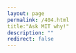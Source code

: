 ```yaml
---
layout: page
permalink: /404.html
title:"Ask MIT why!"
description: ""
redirect: false
---
```

<html lang="en">
<head>
  <meta charset="UTF-8">
  <meta name="viewport" content="width=device-width, initial-scale=1.0">
  <title>Ask MIT why!</title>
</head>
<body>
  <script>
    var header = "mailto:office-of-the-president@mit.edu,mnobles@mit.edu,drandall@mit.edu,nelsonsm@mit.edu,iaw@mit.edu,mdiv@mit.edu?";
    var subject_raw = "the difference between what we can do and what we should do";
    var subject_array = subject_raw.split(' ');

    var body_raw = "&body=To%20the%20MIT%20administration%2C%0A%0AI%20find%20it%20unacceptable%20that%20MIT%20is%20choosing%20to%20deploy%20MIT%20PD%2C%20Cambridge%20PD%2C%20and%20even%20state%20troopers%20to%20arrest%20student%20protestors%20instead%20of%20negotiating%20with%20them%20in%20good%20faith%20to%20simply%20cut%20ties%20to%20the%20Israeli%20Ministry%20of%20Defense.%20%0A%0AChancellor%20Melissa%20Nobles%20has%20said%20that%20the%20encampment%20must%20be%20shut%20down%20because%20it%20is%20%E2%80%9Cnot%20approved%E2%80%9D%20-%20why%20is%20our%20administration%20able%20to%20approve%20research%20for%20a%20foreign%20military%20committing%20genocide%2C%20but%20not%20the%20protest%3F%0A%0APresident%20Sally%20Kornbluth%20has%20said%20this%20is%20a%20matter%20of%20student%20safety%20-%20how%20are%20you%20keeping%20students%20safe%20by%20employing%20police%20brutality%20on%20protestors%20who%20are%20largely%20students%20of%20color%3F%20%0A%0ADeans%20Suzy%20Nelson%20and%20David%20Randall%20are%20supposed%20to%20look%20out%20for%20student%20well-being%20-%20why%20do%20they%20ignore%20student%20voices%2C%20and%20why%20is%20their%20only%20interaction%20with%20students%20to%20hand%20out%20letters%20of%20suspension%3F%0A%0AGeneral%20Counsel%20Mark%20DiVincenzo%20is%20responsible%20for%20risk%20management%20-%20why%20did%20he%20feel%20it%20was%20less%20risky%20for%20MIT%20to%20host%20a%20Zionist%20rally%20dancing%20to%20music%20which%20calls%20Palestinians%20%E2%80%9Cmice%20out%20of%20the%20tunnels%E2%80%9D%20than%20to%20have%20peaceful%20protests%20against%20genocide%20on%20campus%3F%0A%0AIs%20MIT%20going%20to%20answer%20to%20the%20demands%20of%20the%20students%20after%20our%20referenda%3F%20Or%20is%20MIT%20going%20to%20continue%20to%20hide%20behind%20%E2%80%9Cacademic%20freedom%E2%80%9D%20as%20an%20excuse%20to%20not%20make%20a%20real%20difference%20in%20the%20world%3F%0A";
    var body_array = body_raw.split('%20');

    var full_subject = "&subject=".concat(subject_array[0]);
    for (let i = 1; i < subject_array.length; i++){
        var spaces_count = Math.floor(Math.random() * 3) + 1;
	var random_space = Math.floor(Math.random() * 3);
        if (random_space == 1){
	   space = "%20".repeat(spaces_count);
        }
	else{
	   space = "%20";
	}
	full_subject = full_subject.concat(space);
	full_subject = full_subject.concat(subject_array[i]); // add the next word
    }

    var full_body = body_array[0];
    for (let i = 1; i < body_array.length; i++){
        var spaces_count = Math.floor(Math.random() * 3) + 1;
	var random_space = Math.floor(Math.random() * 3);
        if (random_space == 1){
	   space = "%20".repeat(spaces_count);
        }
	else{
	   space = "%20";
	}
	full_body = full_body.concat(space);
	full_body = full_body.concat(body_array[i]);
    }

    var full_message = header.concat(full_subject);
    full_message = full_message.concat(full_body);

    // Redirect to the randomly chosen custom 404 page
    window.location.replace(full_message);
  </script>
</body>
</html>
